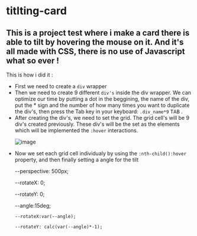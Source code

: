 # titlting-card
<h2>This is a project test where i make a card there is able to tilt by hovering the mouse on it. And it's all made with CSS, there is no use of Javascript what so ever ! </h2>

<p>This is how i did it :</p>
<ul>
<li>First we need to create a <code>div</code> wrapper</li>
<li>Then we need to create 9 different <code>div's</code> inside the div wrapper. We can optimize our time by putting a dot in the beggining, the name of the div,  put the * sign and the number of how many times you want to duplicate the div's, then press the Tab key in your keyboard: <code>.div_name*9</code> <kbd>TAB</kbd> .</li>
<li>After creating the div's, we need to set the grid. The grid cell's will be 9 div's created previously. These div's will be the set as the elements which will be implemented the <code>:hover</code> interactions.  </li>

  ![image](https://user-images.githubusercontent.com/58955082/200633305-c5be5994-e185-4087-a7db-bb29489b7c69.png)

<li>Now we set each grid cell individualy by using the <code>:nth-child():hover</code> property, and then finally setting a angle for the tilt
  </p>--perspective: 500px;</p>
  </p>--rotateX: 0;</p>
  </p> --rotateY: 0;</p>
  </p>--angle:15deg;</p>
  
  <p><code>--rotateX:var(--angle);</code></p>
  <p><code>--rotateY: calc(var(--angle)*-1);</code></p>
</li>
</ul>
